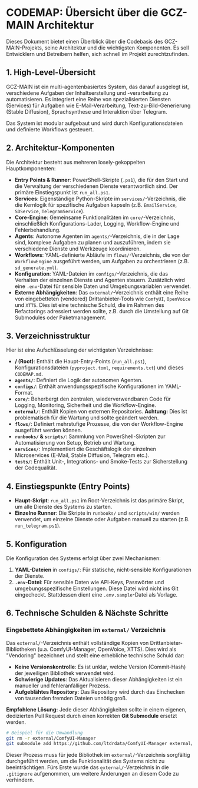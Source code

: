 # CODEMAP: Übersicht über die GCZ-MAIN Architektur

Dieses Dokument bietet einen Überblick über die Codebasis des GCZ-MAIN-Projekts, seine Architektur und die wichtigsten Komponenten. Es soll Entwicklern und Betreibern helfen, sich schnell im Projekt zurechtzufinden.

## 1. High-Level-Übersicht

GCZ-MAIN ist ein multi-agentenbasiertes System, das darauf ausgelegt ist, verschiedene Aufgaben der Inhaltserstellung und -verarbeitung zu automatisieren. Es integriert eine Reihe von spezialisierten Diensten (Services) für Aufgaben wie E-Mail-Verarbeitung, Text-zu-Bild-Generierung (Stable Diffusion), Sprachsynthese und Interaktion über Telegram.

Das System ist modular aufgebaut und wird durch Konfigurationsdateien und definierte Workflows gesteuert.

## 2. Architektur-Komponenten

Die Architektur besteht aus mehreren losely-gekoppelten Hauptkomponenten:

-   **Entry Points & Runner**: PowerShell-Skripte (`.ps1`), die für den Start und die Verwaltung der verschiedenen Dienste verantwortlich sind. Der primäre Einstiegspunkt ist `run_all.ps1`.
-   **Services**: Eigenständige Python-Skripte im `services/`-Verzeichnis, die die Kernlogik für spezifische Aufgaben kapseln (z.B. `EmailService`, `SDService`, `TelegramService`).
-   **Core-Engine**: Gemeinsame Funktionalitäten im `core/`-Verzeichnis, einschließlich Konfigurations-Lader, Logging, Workflow-Engine und Fehlerbehandlung.
-   **Agents**: Autonome Agenten im `agents/`-Verzeichnis, die in der Lage sind, komplexe Aufgaben zu planen und auszuführen, indem sie verschiedene Dienste und Werkzeuge koordinieren.
-   **Workflows**: YAML-definierte Abläufe im `flows/`-Verzeichnis, die von der `WorkflowEngine` ausgeführt werden, um Aufgaben zu orchestrieren (z.B. `sd_generate.yml`).
-   **Konfiguration**: YAML-Dateien im `configs/`-Verzeichnis, die das Verhalten der einzelnen Dienste und Agenten steuern. Zusätzlich wird eine `.env`-Datei für sensible Daten und Umgebungsvariablen verwendet.
-   **Externe Abhängigkeiten**: Das `external/`-Verzeichnis enthält eine Reihe von eingebetteten (vendored) Drittanbieter-Tools wie `ComfyUI`, `OpenVoice` und `XTTS`. Dies ist eine technische Schuld, die im Rahmen des Refactorings adressiert werden sollte, z.B. durch die Umstellung auf Git Submodules oder Paketmanagement.

## 3. Verzeichnisstruktur

Hier ist eine Aufschlüsselung der wichtigsten Verzeichnisse:

-   **/ (Root)**: Enthält die Haupt-Entry-Points (`run_all.ps1`), Konfigurationsdateien (`pyproject.toml`, `requirements.txt`) und dieses `CODEMAP.md`.
-   **`agents/`**: Definiert die Logik der autonomen Agenten.
-   **`configs/`**: Enthält anwendungsspezifische Konfigurationen im YAML-Format.
-   **`core/`**: Beherbergt den zentralen, wiederverwendbaren Code für Logging, Monitoring, Sicherheit und die Workflow-Engine.
-   **`external/`**: Enthält Kopien von externen Repositories. **Achtung:** Dies ist problematisch für die Wartung und sollte geändert werden.
-   **`flows/`**: Definiert mehrstufige Prozesse, die von der Workflow-Engine ausgeführt werden können.
-   **`runbooks/` & `scripts/`**: Sammlung von PowerShell-Skripten zur Automatisierung von Setup, Betrieb und Wartung.
-   **`services/`**: Implementiert die Geschäftslogik der einzelnen Microservices (E-Mail, Stable Diffusion, Telegram etc.).
-   **`tests/`**: Enthält Unit-, Integrations- und Smoke-Tests zur Sicherstellung der Codequalität.

## 4. Einstiegspunkte (Entry Points)

-   **Haupt-Skript**: `run_all.ps1` im Root-Verzeichnis ist das primäre Skript, um alle Dienste des Systems zu starten.
-   **Einzelne Runner**: Die Skripte in `runbooks/` und `scripts/win/` werden verwendet, um einzelne Dienste oder Aufgaben manuell zu starten (z.B. `run_telegram.ps1`).

## 5. Konfiguration

Die Konfiguration des Systems erfolgt über zwei Mechanismen:
1.  **YAML-Dateien** in `configs/`: Für statische, nicht-sensible Konfigurationen der Dienste.
2.  **`.env`-Datei**: Für sensible Daten wie API-Keys, Passwörter und umgebungsspezifische Einstellungen. Diese Datei wird nicht ins Git eingecheckt. Stattdessen dient eine `.env.sample`-Datei als Vorlage.

## 6. Technische Schulden & Nächste Schritte

### Eingebettete Abhängigkeiten im `external/` Verzeichnis

Das `external/`-Verzeichnis enthält vollständige Kopien von Drittanbieter-Bibliotheken (u.a. ComfyUI-Manager, OpenVoice, XTTS). Dies wird als "Vendoring" bezeichnet und stellt eine erhebliche technische Schuld dar:
-   **Keine Versionskontrolle**: Es ist unklar, welche Version (Commit-Hash) der jeweiligen Bibliothek verwendet wird.
-   **Schwierige Updates**: Das Aktualisieren dieser Abhängigkeiten ist ein manueller und fehleranfälliger Prozess.
-   **Aufgeblähtes Repository**: Das Repository wird durch das Einchecken von tausenden fremden Dateien unnötig groß.

**Empfohlene Lösung:**
Jede dieser Abhängigkeiten sollte in einem eigenen, dedizierten Pull Request durch einen korrekten **Git Submodule** ersetzt werden.

```bash
# Beispiel für die Umwandlung
git rm -r external/ComfyUI-Manager
git submodule add https://github.com/ltdrdata/ComfyUI-Manager external/ComfyUI-Manager
```

Dieser Prozess muss für jede Bibliothek im `external/`-Verzeichnis sorgfältig durchgeführt werden, um die Funktionalität des Systems nicht zu beeinträchtigen. Fürs Erste wurde das `external/`-Verzeichnis in die `.gitignore` aufgenommen, um weitere Änderungen an diesem Code zu verhindern.
